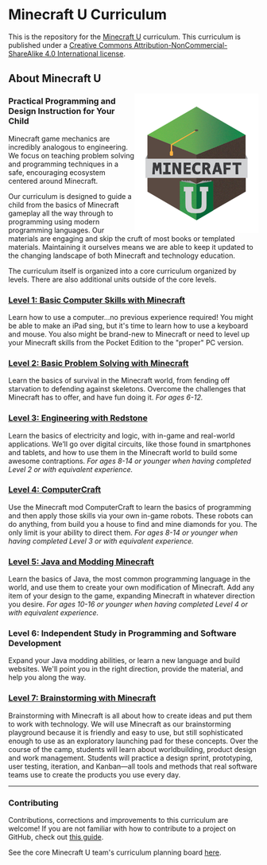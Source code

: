 # Minecraft U Curriculum

This is the repository for the [Minecraft U](http://minecraftu.org/) curriculum. This curriculum is published under a [Creative Commons Attribution-NonCommercial-ShareAlike 4.0 International license](license.md).

## About Minecraft U

<img src="mcu1.png" style="max-width:250px;float:right">

### Practical Programming and Design Instruction for Your Child

Minecraft game mechanics are incredibly analogous to engineering. We focus on teaching problem solving and programming techniques in a safe, encouraging ecosystem centered around Minecraft.

Our curriculum is designed to guide a child from the basics of Minecraft gameplay all the way through to programming using modern programming languages. Our materials are engaging and skip the cruft of most books or templated materials. Maintaining it ourselves means we are able to keep it updated to the changing landscape of both Minecraft and technology education.

The curriculum itself is organized into a core curriculum organized by levels. There are also additional units outside of the core levels.

### [Level 1: Basic Computer Skills with Minecraft](https://github.com/MinecraftU/mcu-curriculum/tree/master/level_1)

Learn how to use a computer...no previous experience required! You might be able to make an iPad sing, but it's time to learn how to use a keyboard and mouse. You also might be brand-new to Minecraft or need to level up your Minecraft skills from the Pocket Edition to the "proper" PC version.

### [Level 2: Basic Problem Solving with Minecraft](https://github.com/MinecraftU/mcu-curriculum/tree/master/level_2)

Learn the basics of survival in the Minecraft world, from fending off starvation to defending against skeletons. Overcome the challenges that Minecraft has to offer, and have fun doing it. _For ages 6-12._

### [Level 3: Engineering with Redstone](https://github.com/MinecraftU/mcu-curriculum/tree/master/level_3)

Learn the basics of electricity and logic, with in-game and real-world applications. We’ll go over digital circuits, like those found in smartphones and tablets, and how to use them in the Minecraft world to build some awesome contraptions. _For ages 8-14 or younger when having completed Level 2 or with equivalent experience._

### [Level 4: ComputerCraft](https://github.com/MinecraftU/mcu-curriculum/tree/master/level_4)

Use the Minecraft mod ComputerCraft to learn the basics of programming and then apply those skills via your own in-game robots. These robots can do anything, from build you a house to find and mine diamonds for you. The only limit is your ability to direct them. _For ages 8-14 or younger when having completed Level 3 or with equivalent experience._

### [Level 5: Java and Modding Minecraft](https://github.com/MinecraftU/mcu-curriculum/tree/master/level_5)

Learn the basics of Java, the most common programming language in the world, and use them to create your own modification of Minecraft. Add any item of your design to the game, expanding Minecraft in whatever direction you desire. _For ages 10-16 or younger when having completed Level 4 or with equivalent experience._

### Level 6: Independent Study in Programming and Software Development

Expand your Java modding abilities, or learn a new language and build websites. We'll point you in the right direction, provide the material, and help you along the way.

### [Level 7: Brainstorming with Minecraft](https://github.com/MinecraftU/mcu-curriculum/tree/master/level_7)

Brainstorming with Minecraft is all about how to create ideas and put them to work with technology. We will use Minecraft as our brainstorming playground because it is friendly and easy to use, but still sophisticated enough to use as an exploratory launching pad for these concepts. Over the course of the camp, students will learn about worldbuilding, product design and work management. Students will practice a design sprint, prototyping, user testing, iteration, and Kanban—all tools and methods that real software teams use to create the products you use every day.

---

### Contributing

Contributions, corrections and improvements to this curriculum are welcome! If you are not familiar with how to contribute to a project on GitHub, check out [this guide](https://guides.github.com/activities/forking/).

See the core Minecraft U team's curriculum planning board [here](https://www.notion.so/514b386478514a1ca80737c7ecfe0e75?v=b36e6434acae4e9ba48b95c4a882cd21).
